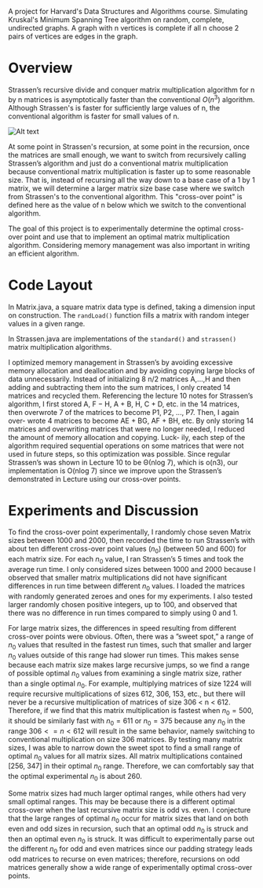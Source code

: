 A project for Harvard's Data Structures and Algorithms course. Simulating Kruskal's Minimum Spanning Tree algorithm on random, 
complete, undirected graphs. A graph with n vertices is complete if all n choose 2 pairs of vertices are edges in the graph.

# Overview
Strassen’s recursive divide and conquer matrix multiplication algorithm for n by n matrices is asymptotically faster than the 
conventional 
$O(n^3)$ algorithm. Although Strassen's is faster for sufficiently large values of n, the conventional algorithm is faster 
for small values of n.

![Alt text](https://www.geeksforgeeks.org/wp-content/uploads/strassen_new.png)

At some point in Strassen's recursion, at some point in the recursion, once the matrices are small enough, we want to switch from recursively 
calling Strassen’s algorithm and just do a conventional matrix multiplication because conventional matrix multiplication is faster up to some reasonable size.
That is, instead of recursing all the way down to a base case of a 1 by 1 matrix, we will determine a larger matrix size base case where we switch
from Strassen's to the conventional algorithm. This "cross-over point" is defined here as the value of n below which we switch to the conventional
algorithm. 

The goal of this project is to experimentally determine the optimal cross-over point and use that to implement an optimal matrix multiplication
algorithm. Considering memory management was also important in writing an efficient algorithm.

# Code Layout
In Matrix.java, a square matrix data type is defined, taking a dimension input on construction. The `randLoad()` function fills a matrix with 
random integer values in a given range. 

In Strassen.java are implementations of the `standard()` and `strassen()` matrix multiplication algorithms.

I optimized memory management in Strassen’s by avoiding excessive memory allocation and deallocation and by avoiding copying large blocks of data unnecessarily. 
Instead of initializing 8 n/2 matrices A,...,H and then adding and subtracting them into the sum matrices, I only created 14 matrices and recycled them. Referencing the lecture 10 notes for Strassen’s algorithm, I first stored A, F − H, A + B, H, C + D, etc. in the 14 matrices, then overwrote 7 of the matrices to become P1, P2, ..., P7. Then, I again over- wrote 4 matrices to become AE + BG, AF + BH, etc. By only storing 14 matrices and overwriting matrices that were no longer needed, I reduced the amount of memory allocation and copying. Luck- ily, each step of the algorithm required sequential operations on some matrices that were not used in future steps, so this optimization was possible. Since regular Strassen’s was shown in Lecture 10 to be Θ(nlog 7), which is o(n3), our implementation is O(nlog 7) since we improve upon the Strassen’s demonstrated in Lecture using our cross-over points.


# Experiments and Discussion
To find the cross-over point experimentally, I randomly chose seven Matrix sizes between 1000 and 2000, then recorded the time to run 
Strassen’s with about ten different cross-over point values ($n_0$) (between 50 and 600) for each matrix size. For each $n_0$ value, I 
ran Strassen’s 5 times and took the average run time. I only considered sizes between 1000 and 2000 because I observed that smaller matrix 
multiplications did not have significant differences in run time between different $n_0$ values. I loaded the matrices with randomly generated zeroes and ones
for my experiments. I also tested larger randomly chosen positive integers, up to 100, and observed that there was no 
difference in run times compared to simply using 0 and 1. 

For large matrix sizes, the differences in speed resulting from different cross-over points were obvious. Often, there was a ”sweet spot,” a
range of $n_0$ values that resulted in the fastest run times, such that smaller and larger $n_0$ values outside of this range had slower 
run times. This makes sense because each matrix size makes large recursive jumps, so we find a range of possible optimal $n_0$ values from 
examining a single matrix size, rather than a single optimal $n_0$. For example, multiplying matrices of size 1224 will require recursive 
multiplications of sizes 612, 306, 153, etc., but there will never be a recursive multiplication of matrices of size 306 < n < 612. 
Therefore, if we find that this matrix multiplication is fastest when $n_0 = 500$, it should be similarly fast with $n_0 = 611$ or $n_0 = 375$
because any $n_0$ in the range $306 <= n < 612$ will result in the same behavior, namely switching to conventional multiplication on size 
306 matrices. By testing many matrix sizes, I was able to narrow down the sweet spot to find a small range of optimal $n_0$ values for all matrix sizes.
All matrix multiplications contained [256, 347] in their optimal $n_0$ range. Therefore, we can comfortably 
say that the optimal experimental $n_0$ is about 260.


Some matrix sizes had much larger optimal ranges, while others had very small optimal ranges. This may be because there
is a different optimal cross-over when the last recursive matrix size is odd vs. even. I conjecture that the large ranges of optimal $n_0$
occur for matrix sizes that land on both even and odd sizes in recursion, such that an optimal odd $n_0$ is struck and then an optimal even 
$n_0$ is struck. It was difficult to experimentally parse out the different $n_0$ for odd and even matrices since our padding strategy 
leads odd matrices to recurse on even matrices; therefore, recursions on odd matrices generally show a wide range of experimentally 
optimal cross-over points.


